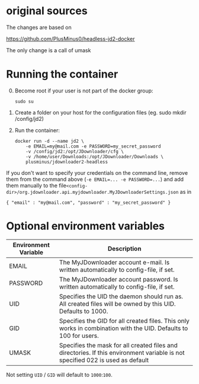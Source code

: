 # original sources
The changes are based on

https://github.com/PlusMinus0/headless-jd2-docker

The only change is a call of umask

# Running the container

0.  Become root if your user is not part of the docker group:

    ```
    sudo su
    ```
1.  Create a folder on your host for the configuration files (eg. sudo mkdir /config/jd2)
2.  Run the container:

    ```
    docker run -d --name jd2 \
        -e EMAIL=my@mail.com -e PASSWORD=my_secret_password
        -v /config/jd2:/opt/JDownloader/cfg \
        -v /home/user/Downloads:/opt/JDownloader/Downloads \
        plusminus/jdownloader2-headless
    ```

If you don't want to specify your credentials on the command line, remove them from the command above (`-e EMAIL=... -e PASSWORD=...`) 
and add them manually to the file`<config-dir>/org.jdownloader.api.myjdownloader.MyJDownloaderSettings.json` as in

```
{ "email" : "my@mail.com", "password" : "my_secret_password" }
```
    
# Optional environment variables
Environment Variable | Description
---------------------|------------
EMAIL                | The MyJDownloader account e-mail. Is written automatically to config-file, if set.
PASSWORD             | The MyJDownloader account password. Is written automatically to config-file, if set.
UID                  | Specifies the UID the daemon should run as. All created files will be owned by this UID. Defaults to 1000.
GID                  | Specifies the GID for all created files. This only works in combination with the UID. Defaults to 100 for users.
UMASK                | Specifies the mask for all created files and directories. If this environment variable is not specified 022 is used as default

Not setting `UID` / `GID` will default to `1000`:`100`.
